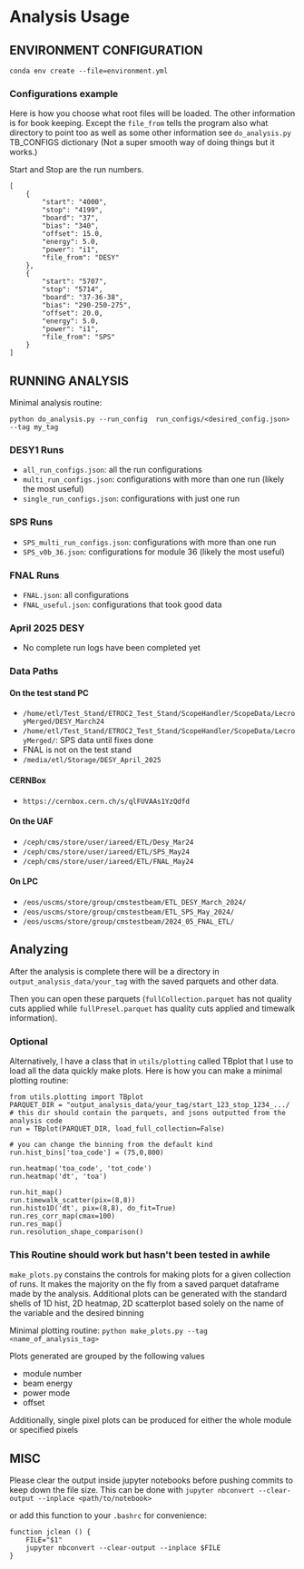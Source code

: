 # Analysis Usage

## ENVIRONMENT CONFIGURATION
`conda env create --file=environment.yml`

### Configurations example
Here is how you choose what root files will be loaded. The other information is for book keeping. Except the `file_from` tells the program also what directory to point too as well as some other information see `do_analysis.py` TB_CONFIGS dictionary (Not a super smooth way of doing things but it works.)

Start and Stop are the run numbers. 
```
[
    {
        "start": "4000",
        "stop": "4199",
        "board": "37",
        "bias": "340",
        "offset": 15.0,
        "energy": 5.0,
        "power": "i1",
        "file_from": "DESY"
    },
    {
        "start": "5707",
        "stop": "5714",
        "board": "37-36-38",
        "bias": "290-250-275",
        "offset": 20.0,
        "energy": 5.0,
        "power": "i1",
        "file_from": "SPS"
    }
]
```

## RUNNING ANALYSIS
Minimal analysis routine:

`python do_analysis.py --run_config  run_configs/<desired_config.json> --tag my_tag`

### DESY1 Runs
- `all_run_configs.json`: all the run configurations
- `multi_run_configs.json`: configurations with more than one run (likely the most useful)
- `single_run_configs.json`: configurations with just one run

### SPS Runs
- `SPS_multi_run_configs.json`: configurations with more than one run
- `SPS_v0b_36.json`: configurations for module 36 (likely the most useful)

### FNAL Runs
- `FNAL.json`: all configurations
- `FNAL_useful.json`: configurations that took good data

### April 2025 DESY
- No complete run logs have been completed yet

### Data Paths
#### On the test stand PC
- `/home/etl/Test_Stand/ETROC2_Test_Stand/ScopeHandler/ScopeData/LecroyMerged/DESY_March24`
- `/home/etl/Test_Stand/ETROC2_Test_Stand/ScopeHandler/ScopeData/LecroyMerged/`: SPS data until fixes done
- FNAL is not on the test stand
- `/media/etl/Storage/DESY_April_2025`

#### CERNBox
- `https://cernbox.cern.ch/s/qlFUVAAs1YzQdfd`

#### On the UAF
- `/ceph/cms/store/user/iareed/ETL/Desy_Mar24`
- `/ceph/cms/store/user/iareed/ETL/SPS_May24`
- `/ceph/cms/store/user/iareed/ETL/FNAL_May24`

#### On LPC
- `/eos/uscms/store/group/cmstestbeam/ETL_DESY_March_2024/`
- `/eos/uscms/store/group/cmstestbeam/ETL_SPS_May_2024/`
- `/eos/uscms/store/group/cmstestbeam/2024_05_FNAL_ETL/`

## Analyzing
After the analysis is complete there will be a directory in `output_analysis_data/your_tag` with the saved parquets and other data. 

Then you can open these parquets (`fullCollection.parquet` has not quality cuts applied while `fullPresel.parquet` has quality cuts applied and timewalk information). 

### Optional 
Alternatively, I have a class that in `utils/plotting` called TBplot that I use to load all the data quickly make plots. Here is how you can make a minimal plotting routine:
```
from utils.plotting import TBplot
PARQUET_DIR = "output_analysis_data/your_tag/start_123_stop_1234_.../ # this dir should contain the parquets, and jsons outputted from the analysis code
run = TBplot(PARQUET_DIR, load_full_collection=False)

# you can change the binning from the default kind
run.hist_bins['toa_code'] = (75,0,800)

run.heatmap('toa_code', 'tot_code')
run.heatmap('dt', 'toa')

run.hit_map()
run.timewalk_scatter(pix=(8,8))
run.histo1D('dt', pix=(8,8), do_fit=True)
run.res_corr_map(cmax=100)
run.res_map()
run.resolution_shape_comparison()
```

### This Routine should work but hasn't been tested in awhile
`make_plots.py` constains the controls for making plots for a given collection of runs. It makes the majority on the fly from a saved parquet dataframe made by the analysis. Additional plots can be generated with the standard shells of 1D hist, 2D heatmap, 2D scatterplot based solely on the name of the variable and the desired binning

Minimal plotting routine:
`python make_plots.py --tag <name_of_analysis_tag>`

Plots generated are grouped by the following values
- module number
- beam energy
- power mode
- offset

Additionally, single pixel plots can be produced for either the whole module or specified pixels

## MISC
Please clear the output inside jupyter notebooks before pushing commits to keep down the file size. This can be done with
`jupyter nbconvert --clear-output --inplace <path/to/notebook>`

or add this function to your `.bashrc` for convenience:
```
function jclean () {
    FILE="$1"
    jupyter nbconvert --clear-output --inplace $FILE
}
```

